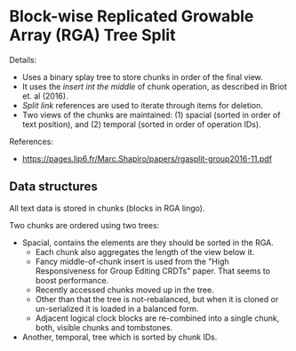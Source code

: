 # Block-wise Replicated Growable Array (RGA) Tree Split

Details:

- Uses a binary splay tree to store chunks in order of the final view.
- It uses the *insert int the middle* of chunk operation, as described in
  Briot et. al (2016).
- *Split link* references are used to iterate through items for deletion.
- Two views of the chunks are maintained: (1) spacial (sorted in order of text
  position), and (2) temporal (sorted in order of operation IDs).

References:

- https://pages.lip6.fr/Marc.Shapiro/papers/rgasplit-group2016-11.pdf


## Data structures

All text data is stored in chunks (blocks in RGA lingo).

Two chunks are ordered using two trees:

- Spacial, contains the elements are they should be sorted in the RGA.
  - Each chunk also aggregates the length of the view below it.
  - Fancy middle-of-chunk insert is used from the "High Responsiveness for Group
    Editing CRDTs" paper. That seems to boost performance.
  - Recently accessed chunks moved up in the tree.
  - Other than that the tree is not-rebalanced, but when it is cloned or
    un-serialized it is loaded in a balanced form.
  - Adjacent logical clock blocks are re-combined into a single chunk, both,
    visible chunks and tombstones.
- Another, temporal, tree which is sorted by chunk IDs.

